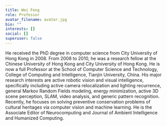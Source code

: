 ```yaml
---
title: Wei Feng
role: Professor
avatar_filename: avatar.jpg
bio: ""
interests: []
social: []
superuser: false
---
```

He received the PhD degree in computer science from City University of Hong Kong in 2008. From 2008 to 2010, he was a research fellow at the Chinese University of Hong Kong and City University of Hong Kong. He is now a full Professor at the School of Computer Science and Technology, College of Computing and Intelligence, Tianjin University, China. His major research interests are active robotic vision and visual intelligence, specifically including active camera relocalization and lighting recurrence, general Markov Random Fields modeling, energy minimization, active 3D scene perception, SLAM, video analysis, and generic pattern recognition. Recently, he focuses on solving preventive conservation problems of cultural heritages via computer vision and machine learning. He is the Associate Editor of Neurocomputing and Journal of Ambient Intelligence and Humanized Computing.
